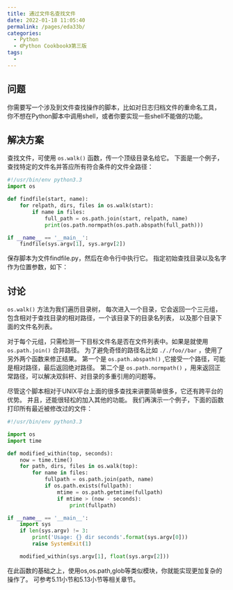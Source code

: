 ```yaml
---
title: 通过文件名查找文件
date: 2022-01-18 11:05:40
permalink: /pages/eda33b/
categories:
  - Python
  - 《Python Cookbook》第三版
tags:
  - 
---
```


## 问题

你需要写一个涉及到文件查找操作的脚本，比如对日志归档文件的重命名工具， 你不想在Python脚本中调用shell，或者你要实现一些shell不能做的功能。

## 解决方案

查找文件，可使用 `os.walk()` 函数，传一个顶级目录名给它。 下面是一个例子，查找特定的文件名并答应所有符合条件的文件全路径：

```python
#!/usr/bin/env python3.3
import os

def findfile(start, name):
    for relpath, dirs, files in os.walk(start):
        if name in files:
            full_path = os.path.join(start, relpath, name)
            print(os.path.normpath(os.path.abspath(full_path)))

if __name__ == '__main__':
    findfile(sys.argv[1], sys.argv[2])
```

保存脚本为文件findfile.py，然后在命令行中执行它。 指定初始查找目录以及名字作为位置参数，如下：

## 讨论

`os.walk()` 方法为我们遍历目录树， 每次进入一个目录，它会返回一个三元组，包含相对于查找目录的相对路径，一个该目录下的目录名列表， 以及那个目录下面的文件名列表。

对于每个元组，只需检测一下目标文件名是否在文件列表中。如果是就使用 `os.path.join()` 合并路径。 为了避免奇怪的路径名比如 `././foo//bar` ，使用了另外两个函数来修正结果。 第一个是 `os.path.abspath()` ,它接受一个路径，可能是相对路径，最后返回绝对路径。 第二个是 `os.path.normpath()` ，用来返回正常路径，可以解决双斜杆、对目录的多重引用的问题等。

尽管这个脚本相对于UNIX平台上面的很多查找来讲要简单很多，它还有跨平台的优势。 并且，还能很轻松的加入其他的功能。 我们再演示一个例子，下面的函数打印所有最近被修改过的文件：

```python
#!/usr/bin/env python3.3

import os
import time

def modified_within(top, seconds):
    now = time.time()
    for path, dirs, files in os.walk(top):
        for name in files:
            fullpath = os.path.join(path, name)
            if os.path.exists(fullpath):
                mtime = os.path.getmtime(fullpath)
                if mtime > (now - seconds):
                    print(fullpath)

if __name__ == '__main__':
    import sys
    if len(sys.argv) != 3:
        print('Usage: {} dir seconds'.format(sys.argv[0]))
        raise SystemExit(1)

    modified_within(sys.argv[1], float(sys.argv[2]))
```

在此函数的基础之上，使用os,os.path,glob等类似模块，你就能实现更加复杂的操作了。 可参考5.11小节和5.13小节等相关章节。